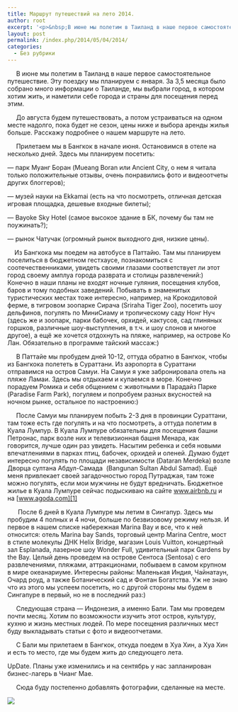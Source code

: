 ```yaml
---
title: Маршрут путешествий на лето 2014.
author: root
excerpt: '<p>&nbsp;В июне мы полетим в Таиланд в наше первое самостоятельное путешествие. Эту поездку мы планируем с января. За 3,5 месяца было собрано много информации о Таиланде, мы выбрали город, в котором хотим жить, и наметили себе города и страны для посещения перед этим...</p>'
layout: post
permalink: /index.php/2014/05/04/2014/
categories:
  - Без рубрики
---
```

&nbsp; &nbsp; &nbsp;В июне мы полетим в Таиланд в наше первое самостоятельное путешествие. Эту поездку мы планируем с января. За 3,5 месяца было собрано много информации о Таиланде, мы выбрали город, в котором хотим жить, и наметили себе города и страны для посещения перед этим.

&nbsp; &nbsp; &nbsp;До августа будем путешествовать, а потом устраиваться на одном месте надолго, пока будет не сезон, цены ниже и выбора аренды жилья больше. Расскажу подробнее о нашем маршруте на лето.

&nbsp; &nbsp; &nbsp;Прилетаем мы в Бангкок в начале июня. Остановимся в отеле на несколько дней. Здесь мы планируем посетить:

&#8212; парк Муанг Боран (Mueang Boran или Ancient City, о нем я читала только положительные отзывы, очень понравились фото и видеоотчеты других блоггеров);

&#8212; музей науки на Ekkamai (есть на что посмотреть, отличная детская игровая площадка, дешевые входные билеты);

&#8212; Bayoke Sky Hotel (самое высокое здание в БК, почему бы там не поужинать?);

&#8212; рынок Чатучак (огромный рынок выходного дня, низкие цены).

&nbsp; &nbsp;&nbsp;Из Бангкока мы поедем на автобусе в Паттайю. Там мы планируем поселиться в бюджетном гестхаусе, познакомиться с соотечественниками, увидеть своими глазами соответствует ли этот город своему амплуа города разврата и столицы развлечений:) Конечно в наши планы не входят ночные гуляния, посещения клубов, баров и тому подобных заведений. Побывать в знаменитых туристических местах тоже интересно, например, на Крокодиловой ферме, в тигровом зоопарке Сирача (Sriraha Tiger Zoo), посетить шоу дельфинов, погулять по МиниСиаму и тропическому саду Нонг Нуч (здесь же и зоопарк, парки бабочек, орхидей, кактусов, сад глиняных горшков, различные шоу-выступления, в т.ч. и шоу слонов и многое другое), а ещё же хочется отдохнуть на пляже, например, на острове Ко Лан. Обязательно в программе тайский массаж:)&nbsp;

&nbsp; &nbsp; &nbsp;В Паттайе мы пробудем дней 10-12, оттуда обратно в Бангкок, чтобы из Бангкока полететь в Сураттани. Из аэропорта в Сураттани отправимся на остров Самуи. На Самуи я уже забронировала отель на пляже Ламаи. Здесь мы отдыхаем и купаемся в море. Конечно порадуем Ромика и себя общением с животными в Парадайз Парке (Paradise Farm Park), погуляем и попробуем разных вкусностей на ночном рынке, остальное по настроению:)

&nbsp; &nbsp; &nbsp;После Самуи мы планируем побыть 2-3 дня в провинции Сураттани, там тоже есть где погулять и на что посмотреть, а оттуда полетим в Куала Лумпур. В Куала Лумпуре обязательны для посещения башни Петронас, парк возле них и телевизионная башня Менара, как говорится, лучше один раз увидеть. Насытим ребенка и себя новыми впечатлениями в парках птиц, бабочек, орхидей и оленей. Думаю будет интересно погулять по площади независимости (Dataran Merdeka) возле Дворца султана Абдул-Самада &nbsp;(Bangunan Sultan Abdul Samad). Ещё меня привлекает своей загадочностью город&nbsp;Путраджая, там тоже можно погулять, если мои мужчины не будут вредничать. Бюджетное жилье в Куала Лумпуре сейчас подыскиваю на сайте&nbsp;<a target="_blank" href="http://www.airbnb.ru/c/omalkova1">www.airbnb.ru</a>&nbsp;и на [www.agoda.com][1]

&nbsp; &nbsp; &nbsp; После 6 дней в Куала Лумпуре мы летим в Сингапур. Здесь мы пробудим 4 полных и 4 ночи, больше по безвизовому режиму нельзя. И первое в нашем списке набережная Marina Bay и все, что к ней относится: отель Marina bay Sands, торговый центр Marina Centre, мост в стиле молекулы ДНК Helix Bridge, магазин Louis Vuitton, концертный зал Esplanada, лазерное шоу Wonder Full, удивительный парк Gardens by the Bay. Целый день проведем на острове Сентоса (Sentosa) с его развлечениями, пляжами, аттракционами, побываем в самом крупном в мире океанариуме. Интересны районы: Маленькая Индия, Чайнатаун, Очард роуд, а также Ботанический сад и Фонтан Богатства. Уж не знаю что из этого мы успеем посетить, но с другой стороны мы будем в Сингапуре в первый, но не в последний раз:)

&nbsp; &nbsp; &nbsp;Следующая страна &#8212; Индонезия, а именно Бали. Там мы проведем почти месяц. Хотим по возможности изучить этот остров, культуру, кухню и жизнь местных людей. По мере посещения различных мест буду выкладывать статьи с фото и видеоотчетами.

&nbsp; &nbsp; &nbsp;С Бали мы прилетаем в Бангкок, откуда поедем в Хуа Хин, а Хуа Хин и есть то место, где мы будем жить до следующего лета.

UpDate. Планы уже изменились и на сентябрь у нас запланирован бизнес-лагерь в Чианг Мае. &nbsp;

&nbsp; &nbsp; &nbsp;Сюда буду постепенно добавлять фотографии, сделанные на месте.

![][2]

<p id="yui_3_10_1_1_1399229892468_10882">
</p>

 [1]: http://www.agoda.com?cid=1647807
 [2]: /images/2014-05-04-2014/2.jpg